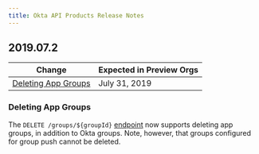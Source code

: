 ```yaml
---
title: Okta API Products Release Notes
---
```


## 2019.07.2

| Change                                                                                             | Expected in Preview Orgs |
|----------------------------------------------------------------------------------------------------|--------------------------|
| [Deleting App Groups](#deleting-app-groups) | July 31, 2019             |

### Deleting App Groups

The `DELETE /groups/${groupId}` [endpoint](/docs/reference/api/groups/#remove-group) now supports deleting app groups, in addition to Okta groups. Note, however, that groups configured for group push cannot be deleted. <!-- OKTA-214275 -->

